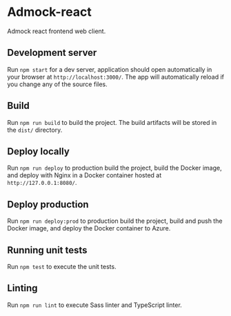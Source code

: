 # Admock-react

Admock react frontend web client.

## Development server

Run `npm start` for a dev server, application should open automatically in your browser at `http://localhost:3000/`. The app will automatically reload if you change any of the source files.

## Build

Run `npm run build` to build the project. The build artifacts will be stored in the `dist/` directory.

## Deploy locally

Run `npm run deploy` to production build the project, build the Docker image, and deploy with Nginx in a Docker container hosted at `http://127.0.0.1:8080/`.

## Deploy production

Run `npm run deploy:prod` to production build the project, build and push the Docker image, and deploy the Docker container to Azure.

## Running unit tests

Run `npm test` to execute the unit tests.

## Linting

Run `npm run lint` to execute Sass linter and TypeScript linter.
